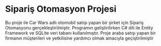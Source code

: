 # Sipariş Otomasyon Projesi

Bu proje ile Car Wars adlı otomobil satışı yapan bir şirket için Sipariş Otomasyonu
gerçekleştirilmiştir. Programın geliştirilirken C# dili ile Entity Framework ve SQLite veri tabanı
kullanılmıştır.
Proje araba satışı yapan bir firmanın müşterileri ve yetkilisine yardımcı olmak
amacıyla geçiştirilmiştir
